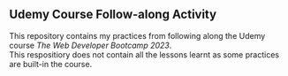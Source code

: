 ## Udemy Course Follow-along Activity
This repository contains my practices from following along the Udemy course *The Web Developer Bootcamp 2023*. <br>
This respositiory does not contain all the lessons learnt as some practices are built-in the course. 

